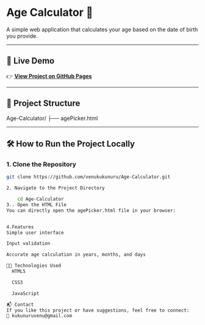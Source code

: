 # Age Calculator 🧮

A simple web application that calculates your age based on the date of birth you provide.

---

## 🚀 Live Demo

👉 **[View Project on GitHub Pages](https://venukukunuru.github.io/Age-Calculator/)**

---

## 📂 Project Structure



Age-Calculator/
├── agePicker.html


---

## 🛠️ How to Run the Project Locally

### 1. Clone the Repository

```bash
git clone https://github.com/venukukunuru/Age-Calculator.git

2. Navigate to the Project Directory

    cd Age-Calculator
3.. Open the HTML File
You can directly open the agePicker.html file in your browser:


4.Features
Simple user interface

Input validation

Accurate age calculation in years, months, and days

🧑‍💻 Technologies Used
  HTML5

  CSS3

  JavaScript

📬 Contact
If you like this project or have suggestions, feel free to connect:
📧 kukunuruvenu@gmail.com


















